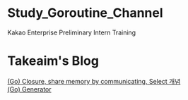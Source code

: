 # Study_Goroutine_Channel
Kakao Enterprise Preliminary Intern Training

# Takeaim's Blog

[(Go) Closure, share memory by communicating, Select 개념](http://takeaimk.tk/language-go/2020/06/01/(Go)Closure_communicating_select.html)  
[(Go) Generator](http://takeaimk.tk/language-go/2020/06/02/(Go)Generator.html)
